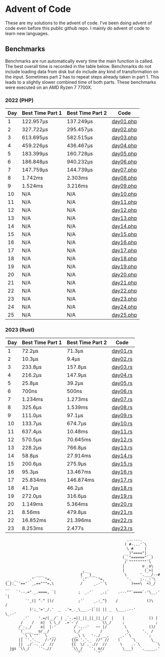 # Advent of Code
These are my solutions to the advent of code. I've been doing advent of code even before this public github repo. I mainly do advent of code to learn new languages.

## Benchmarks
Benchmarks are run automatically every time the main function is called. The best overall
time is recorded in the table below. Benchmarks do not include loading data from disk but do
include any kind of transformation on the input. Sometimes part 2 has to repeat steps already
taken in part 1. This leads to a slightly slower combined time of both parts. These benchmarks
were executed on an AMD Ryzen 7 7700X.
### 2022 (PHP)
<!-- SOT2022 -->
| Day | Best Time Part 1 | Best Time Part 2 | Code |
|---|---|---|---|
| 1 | 122.957μs <!-- 122957 --> | 137.249μs <!-- 137249 --> | [day01.php](https://github.com/konstantin-lukas/advent-of-code/blob/master/2022-php/src/day01.php) |
| 2 | 327.722μs <!-- 327722 --> | 295.457μs <!-- 295457 --> | [day02.php](https://github.com/konstantin-lukas/advent-of-code/blob/master/2022-php/src/day02.php) |
| 3 | 613.695μs <!-- 613695 --> | 582.515μs <!-- 582515 --> | [day03.php](https://github.com/konstantin-lukas/advent-of-code/blob/master/2022-php/src/day03.php) |
| 4 | 459.226μs <!-- 459226 --> | 436.467μs <!-- 436467 --> | [day04.php](https://github.com/konstantin-lukas/advent-of-code/blob/master/2022-php/src/day04.php) |
| 5 | 183.399μs <!-- 183399 --> | 160.728μs <!-- 160728 --> | [day05.php](https://github.com/konstantin-lukas/advent-of-code/blob/master/2022-php/src/day05.php) |
| 6 | 186.848μs <!-- 186848 --> | 940.232μs <!-- 940232 --> | [day06.php](https://github.com/konstantin-lukas/advent-of-code/blob/master/2022-php/src/day06.php) |
| 7 | 147.759μs <!-- 147759 --> | 144.739μs <!-- 144739 --> | [day07.php](https://github.com/konstantin-lukas/advent-of-code/blob/master/2022-php/src/day07.php) |
| 8 | 1.742ms <!-- 1742281 --> | 2.303ms <!-- 2303361 --> | [day08.php](https://github.com/konstantin-lukas/advent-of-code/blob/master/2022-php/src/day08.php) |
| 9 | 1.524ms <!-- 1524767 --> | 3.216ms <!-- 3216365 --> | [day09.php](https://github.com/konstantin-lukas/advent-of-code/blob/master/2022-php/src/day09.php) |
| 10 | N/A <!-- 9223372036854775807 --> | N/A <!-- 9223372036854775807 --> | [day10.php](https://github.com/konstantin-lukas/advent-of-code/blob/master/2022-php/src/day10.php) |
| 11 | N/A <!-- 9223372036854775807 --> | N/A <!-- 9223372036854775807 --> | [day11.php](https://github.com/konstantin-lukas/advent-of-code/blob/master/2022-php/src/day11.php) |
| 12 | N/A <!-- 9223372036854775807 --> | N/A <!-- 9223372036854775807 --> | [day12.php](https://github.com/konstantin-lukas/advent-of-code/blob/master/2022-php/src/day12.php) |
| 13 | N/A <!-- 9223372036854775807 --> | N/A <!-- 9223372036854775807 --> | [day13.php](https://github.com/konstantin-lukas/advent-of-code/blob/master/2022-php/src/day13.php) |
| 14 | N/A <!-- 9223372036854775807 --> | N/A <!-- 9223372036854775807 --> | [day14.php](https://github.com/konstantin-lukas/advent-of-code/blob/master/2022-php/src/day14.php) |
| 15 | N/A <!-- 9223372036854775807 --> | N/A <!-- 9223372036854775807 --> | [day15.php](https://github.com/konstantin-lukas/advent-of-code/blob/master/2022-php/src/day15.php) |
| 16 | N/A <!-- 9223372036854775807 --> | N/A <!-- 9223372036854775807 --> | [day16.php](https://github.com/konstantin-lukas/advent-of-code/blob/master/2022-php/src/day16.php) |
| 17 | N/A <!-- 9223372036854775807 --> | N/A <!-- 9223372036854775807 --> | [day17.php](https://github.com/konstantin-lukas/advent-of-code/blob/master/2022-php/src/day17.php) |
| 18 | N/A <!-- 9223372036854775807 --> | N/A <!-- 9223372036854775807 --> | [day18.php](https://github.com/konstantin-lukas/advent-of-code/blob/master/2022-php/src/day18.php) |
| 19 | N/A <!-- 9223372036854775807 --> | N/A <!-- 9223372036854775807 --> | [day19.php](https://github.com/konstantin-lukas/advent-of-code/blob/master/2022-php/src/day19.php) |
| 20 | N/A <!-- 9223372036854775807 --> | N/A <!-- 9223372036854775807 --> | [day20.php](https://github.com/konstantin-lukas/advent-of-code/blob/master/2022-php/src/day20.php) |
| 21 | N/A <!-- 9223372036854775807 --> | N/A <!-- 9223372036854775807 --> | [day21.php](https://github.com/konstantin-lukas/advent-of-code/blob/master/2022-php/src/day21.php) |
| 22 | N/A <!-- 9223372036854775807 --> | N/A <!-- 9223372036854775807 --> | [day22.php](https://github.com/konstantin-lukas/advent-of-code/blob/master/2022-php/src/day22.php) |
| 23 | N/A <!-- 9223372036854775807 --> | N/A <!-- 9223372036854775807 --> | [day23.php](https://github.com/konstantin-lukas/advent-of-code/blob/master/2022-php/src/day23.php) |
| 24 | N/A <!-- 9223372036854775807 --> | N/A <!-- 9223372036854775807 --> | [day24.php](https://github.com/konstantin-lukas/advent-of-code/blob/master/2022-php/src/day24.php) |
| 25 | N/A <!-- 9223372036854775807 --> | N/A <!-- 9223372036854775807 --> | [day25.php](https://github.com/konstantin-lukas/advent-of-code/blob/master/2022-php/src/day25.php) |
<!-- EOT2022 -->

### 2023 (Rust)
<!-- SOT2023 -->
| Day | Best Time Part 1 | Best Time Part 2 | Code |
|---|---|---|---|
| 1 | 72.2μs <!-- 72200 --> | 71.3μs <!-- 71300 --> | [day01.rs](https://github.com/konstantin-lukas/advent-of-code/blob/master/2023-rust/src/solutions/day01.rs) |
| 2 | 10.3μs <!-- 10300 --> | 9.4μs <!-- 9400 --> | [day02.rs](https://github.com/konstantin-lukas/advent-of-code/blob/master/2023-rust/src/solutions/day02.rs) |
| 3 | 233.8μs <!-- 233800 --> | 157.8μs <!-- 157800 --> | [day03.rs](https://github.com/konstantin-lukas/advent-of-code/blob/master/2023-rust/src/solutions/day03.rs) |
| 4 | 216.2μs <!-- 216200 --> | 147.9μs <!-- 147900 --> | [day04.rs](https://github.com/konstantin-lukas/advent-of-code/blob/master/2023-rust/src/solutions/day04.rs) |
| 5 | 25.8μs <!-- 25800 --> | 39.2μs <!-- 39200 --> | [day05.rs](https://github.com/konstantin-lukas/advent-of-code/blob/master/2023-rust/src/solutions/day05.rs) |
| 6 | 700ns <!-- 700 --> | 500ns <!-- 500 --> | [day06.rs](https://github.com/konstantin-lukas/advent-of-code/blob/master/2023-rust/src/solutions/day06.rs) |
| 7 | 1.234ms <!-- 1234600 --> | 1.273ms <!-- 1273700 --> | [day07.rs](https://github.com/konstantin-lukas/advent-of-code/blob/master/2023-rust/src/solutions/day07.rs) |
| 8 | 325.6μs <!-- 325600 --> | 1.539ms <!-- 1539200 --> | [day08.rs](https://github.com/konstantin-lukas/advent-of-code/blob/master/2023-rust/src/solutions/day08.rs) |
| 9 | 111.0μs <!-- 111000 --> | 97.1μs <!-- 97100 --> | [day09.rs](https://github.com/konstantin-lukas/advent-of-code/blob/master/2023-rust/src/solutions/day09.rs) |
| 10 | 133.7μs <!-- 133700 --> | 674.7μs <!-- 674700 --> | [day10.rs](https://github.com/konstantin-lukas/advent-of-code/blob/master/2023-rust/src/solutions/day10.rs) |
| 11 | 637.4μs <!-- 637400 --> | 10.48ms <!-- 10480800 --> | [day11.rs](https://github.com/konstantin-lukas/advent-of-code/blob/master/2023-rust/src/solutions/day11.rs) |
| 12 | 570.5μs <!-- 570500 --> | 70.645ms <!-- 70645900 --> | [day12.rs](https://github.com/konstantin-lukas/advent-of-code/blob/master/2023-rust/src/solutions/day12.rs) |
| 13 | 228.2μs <!-- 228200 --> | 766.8μs <!-- 766800 --> | [day13.rs](https://github.com/konstantin-lukas/advent-of-code/blob/master/2023-rust/src/solutions/day13.rs) |
| 14 | 58.8μs <!-- 58800 --> | 27.914ms <!-- 27914400 --> | [day14.rs](https://github.com/konstantin-lukas/advent-of-code/blob/master/2023-rust/src/solutions/day14.rs) |
| 15 | 200.6μs <!-- 200600 --> | 275.9μs <!-- 275900 --> | [day15.rs](https://github.com/konstantin-lukas/advent-of-code/blob/master/2023-rust/src/solutions/day15.rs) |
| 16 | 95.3μs <!-- 95300 --> | 13.467ms <!-- 13046700 --> | [day16.rs](https://github.com/konstantin-lukas/advent-of-code/blob/master/2023-rust/src/solutions/day16.rs) |
| 17 | 25.834ms <!-- 25834800 --> | 146.874ms <!-- 146874600 --> | [day17.rs](https://github.com/konstantin-lukas/advent-of-code/blob/master/2023-rust/src/solutions/day17.rs) |
| 18 | 41.7μs <!-- 41700 --> | 46.2μs <!-- 46200 --> | [day18.rs](https://github.com/konstantin-lukas/advent-of-code/blob/master/2023-rust/src/solutions/day18.rs) |
| 19 | 272.0μs <!-- 272000 --> | 316.6μs <!-- 316600 --> | [day19.rs](https://github.com/konstantin-lukas/advent-of-code/blob/master/2023-rust/src/solutions/day19.rs) |
| 20 | 1.149ms <!-- 1149800 --> | 5.364ms <!-- 5364400 --> | [day20.rs](https://github.com/konstantin-lukas/advent-of-code/blob/master/2023-rust/src/solutions/day20.rs) |
| 21 | 8.56ms <!-- 8560300 --> | 479.8μs <!-- 479800 --> | [day21.rs](https://github.com/konstantin-lukas/advent-of-code/blob/master/2023-rust/src/solutions/day21.rs) |
| 22 | 16.852ms <!-- 16852500 --> | 21.396ms <!-- 21396400 --> | [day22.rs](https://github.com/konstantin-lukas/advent-of-code/blob/master/2023-rust/src/solutions/day22.rs) |
| 23 | 8.253ms <!-- 8253900 --> | 2.477s <!-- 2477428200 --> | [day23.rs](https://github.com/konstantin-lukas/advent-of-code/blob/master/2023-rust/src/solutions/day23.rs) |
<!-- EOT2023 -->

```
                                                       .-----.
                                                      ( #-...'`\
                                                       \ #     |
                                                      _ )"===="| _
                                                     (_`"======"`_)
                                                      /`""""""""`\
                                                     |        o _o\
                                   ,_                |         (_>|
              ___                 {` `}__             \      '.___/--#
 _  _      ."`   `"=,             `;"`   `"=,          '.    ;-._:'\
{_}:_`'=='` _,=="""=,\            /     _.-'`\           )===\  <)_/  __
     `'--.=" _.====, `|          ;  _.'`   _.;`    .---""`====`-'\__.'  `|
         `'_(| ^.^ |)/           ;'`    _.:_^}    /             ()\     /
           )';_'='_/.'  _  .'=_._\___.-|`|| || _  \___..--'        \_.-'
        .'`    '.=/(__/` | _`-.=||_||_||_||_|/` |    |           () |
       /    /   o|  \ \_/  .=`-`/           \\_/     ;              ;
      /`-,_/    o|  |-'        /`-..-'   ~~ |/        \          ()/
      `(`___   o/__/           \_/`        /           \      '.  /
       _`\ \`""`  \  __        __\ \   '-./ __,     _.'`\       `;
      || `'.'._   /-"//       {{o '.'.   //" //    (     `\       \_
      ||  ,/`-.`./  //        {{  \/`.`.//  //      \    .-`\       `\
  jgs `\\_/    `'-.//         `\\_/   `'; o//        \___)   `._____.'
                                `"`      `"`
```